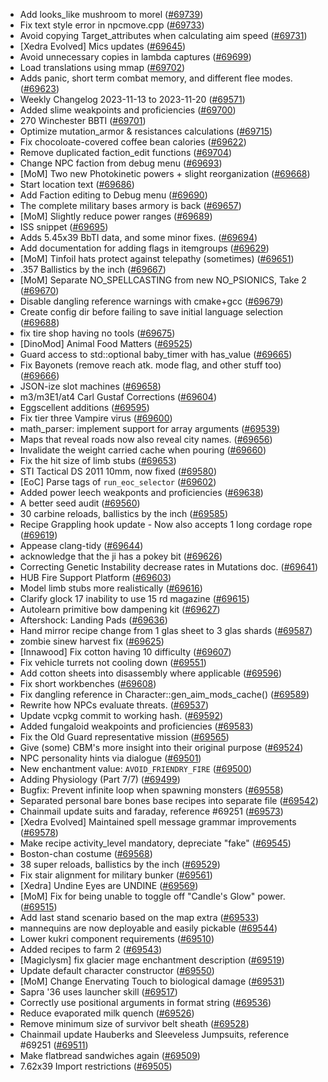 * Add looks_like mushroom to morel ([#69739](https://github.com/CleverRaven/Cataclysm-DDA/pull/69739))
* Fix text style error in npcmove.cpp ([#69733](https://github.com/CleverRaven/Cataclysm-DDA/pull/69733))
* Avoid copying Target_attributes when calculating aim speed ([#69731](https://github.com/CleverRaven/Cataclysm-DDA/pull/69731))
* [Xedra Evolved] Mics updates ([#69645](https://github.com/CleverRaven/Cataclysm-DDA/pull/69645))
* Avoid unnecessary copies in lambda captures ([#69699](https://github.com/CleverRaven/Cataclysm-DDA/pull/69699))
* Load translations using mmap ([#69702](https://github.com/CleverRaven/Cataclysm-DDA/pull/69702))
* Adds panic, short term combat memory, and different flee modes. ([#69623](https://github.com/CleverRaven/Cataclysm-DDA/pull/69623))
* Weekly Changelog 2023-11-13 to 2023-11-20 ([#69571](https://github.com/CleverRaven/Cataclysm-DDA/pull/69571))
* Added slime weakpoints and proficiencies ([#69700](https://github.com/CleverRaven/Cataclysm-DDA/pull/69700))
* 270 Winchester BBTI ([#69701](https://github.com/CleverRaven/Cataclysm-DDA/pull/69701))
* Optimize mutation_armor & resistances calculations ([#69715](https://github.com/CleverRaven/Cataclysm-DDA/pull/69715))
* Fix chocoloate-covered coffee bean calories ([#69622](https://github.com/CleverRaven/Cataclysm-DDA/pull/69622))
* Remove duplicated faction_edit functions ([#69704](https://github.com/CleverRaven/Cataclysm-DDA/pull/69704))
* Change NPC faction from debug menu ([#69693](https://github.com/CleverRaven/Cataclysm-DDA/pull/69693))
* [MoM] Two new Photokinetic powers + slight reorganization ([#69668](https://github.com/CleverRaven/Cataclysm-DDA/pull/69668))
* Start location text ([#69686](https://github.com/CleverRaven/Cataclysm-DDA/pull/69686))
* Add Faction editing to Debug menu ([#69690](https://github.com/CleverRaven/Cataclysm-DDA/pull/69690))
* The complete military bases armory is back ([#69657](https://github.com/CleverRaven/Cataclysm-DDA/pull/69657))
* [MoM] Slightly reduce power ranges ([#69689](https://github.com/CleverRaven/Cataclysm-DDA/pull/69689))
* ISS snippet ([#69695](https://github.com/CleverRaven/Cataclysm-DDA/pull/69695))
* Adds 5.45x39 BbTI data, and some minor fixes. ([#69694](https://github.com/CleverRaven/Cataclysm-DDA/pull/69694))
* Add documentation for adding flags in itemgroups ([#69629](https://github.com/CleverRaven/Cataclysm-DDA/pull/69629))
* [MoM] Tinfoil hats protect against telepathy (sometimes)  ([#69651](https://github.com/CleverRaven/Cataclysm-DDA/pull/69651))
* .357 Ballistics by the inch ([#69667](https://github.com/CleverRaven/Cataclysm-DDA/pull/69667))
* [MoM] Separate NO_SPELLCASTING from new NO_PSIONICS, Take 2 ([#69670](https://github.com/CleverRaven/Cataclysm-DDA/pull/69670))
* Disable dangling reference warnings with cmake+gcc ([#69679](https://github.com/CleverRaven/Cataclysm-DDA/pull/69679))
* Create config dir before failing to save initial language selection ([#69688](https://github.com/CleverRaven/Cataclysm-DDA/pull/69688))
* fix tire shop having no tools ([#69675](https://github.com/CleverRaven/Cataclysm-DDA/pull/69675))
* [DinoMod] Animal Food Matters ([#69525](https://github.com/CleverRaven/Cataclysm-DDA/pull/69525))
* Guard access to std::optional baby_timer with has_value ([#69665](https://github.com/CleverRaven/Cataclysm-DDA/pull/69665))
* Fix Bayonets (remove reach atk. mode flag, and other stuff too) ([#69666](https://github.com/CleverRaven/Cataclysm-DDA/pull/69666))
* JSON-ize slot machines ([#69658](https://github.com/CleverRaven/Cataclysm-DDA/pull/69658))
* m3/m3E1/at4 Carl Gustaf Corrections ([#69604](https://github.com/CleverRaven/Cataclysm-DDA/pull/69604))
* Eggscellent additions ([#69595](https://github.com/CleverRaven/Cataclysm-DDA/pull/69595))
* Fix tier three Vampire virus ([#69600](https://github.com/CleverRaven/Cataclysm-DDA/pull/69600))
* math_parser: implement support for array arguments ([#69539](https://github.com/CleverRaven/Cataclysm-DDA/pull/69539))
* Maps that reveal roads now also reveal city names. ([#69656](https://github.com/CleverRaven/Cataclysm-DDA/pull/69656))
* Invalidate the weight carried cache when pouring ([#69660](https://github.com/CleverRaven/Cataclysm-DDA/pull/69660))
* Fix the hit size of limb stubs ([#69653](https://github.com/CleverRaven/Cataclysm-DDA/pull/69653))
* STI Tactical DS 2011 10mm, now fixed ([#69580](https://github.com/CleverRaven/Cataclysm-DDA/pull/69580))
* [EoC] Parse tags of `run_eoc_selector` ([#69602](https://github.com/CleverRaven/Cataclysm-DDA/pull/69602))
* Added power leech weakponts and proficiencies ([#69638](https://github.com/CleverRaven/Cataclysm-DDA/pull/69638))
* A better seed audit ([#69560](https://github.com/CleverRaven/Cataclysm-DDA/pull/69560))
* 30 carbine reloads, ballistics by the inch ([#69585](https://github.com/CleverRaven/Cataclysm-DDA/pull/69585))
* Recipe Grappling hook update - Now also accepts 1 long cordage rope ([#69619](https://github.com/CleverRaven/Cataclysm-DDA/pull/69619))
* Appease clang-tidy ([#69644](https://github.com/CleverRaven/Cataclysm-DDA/pull/69644))
* acknowledge that the ji has a pokey bit ([#69626](https://github.com/CleverRaven/Cataclysm-DDA/pull/69626))
* Correcting Genetic Instability decrease rates in Mutations doc. ([#69641](https://github.com/CleverRaven/Cataclysm-DDA/pull/69641))
* HUB Fire Support Platform ([#69603](https://github.com/CleverRaven/Cataclysm-DDA/pull/69603))
* Model limb stubs more realistically ([#69616](https://github.com/CleverRaven/Cataclysm-DDA/pull/69616))
* Clarify glock 17 inability to use 15 rd magazine ([#69615](https://github.com/CleverRaven/Cataclysm-DDA/pull/69615))
* Autolearn primitive bow dampening kit ([#69627](https://github.com/CleverRaven/Cataclysm-DDA/pull/69627))
* Aftershock: Landing Pads ([#69636](https://github.com/CleverRaven/Cataclysm-DDA/pull/69636))
* Hand mirror recipe change from 1 glas sheet to 3 glas shards ([#69587](https://github.com/CleverRaven/Cataclysm-DDA/pull/69587))
* zombie sinew harvest fix ([#69625](https://github.com/CleverRaven/Cataclysm-DDA/pull/69625))
* [Innawood] Fix cotton having 10 difficulty ([#69607](https://github.com/CleverRaven/Cataclysm-DDA/pull/69607))
* Fix vehicle turrets not cooling down ([#69551](https://github.com/CleverRaven/Cataclysm-DDA/pull/69551))
* Add cotton sheets into disassembly where applicable ([#69596](https://github.com/CleverRaven/Cataclysm-DDA/pull/69596))
* Fix short workbenches ([#69608](https://github.com/CleverRaven/Cataclysm-DDA/pull/69608))
* Fix dangling reference in Character::gen_aim_mods_cache() ([#69589](https://github.com/CleverRaven/Cataclysm-DDA/pull/69589))
* Rewrite how NPCs evaluate threats. ([#69537](https://github.com/CleverRaven/Cataclysm-DDA/pull/69537))
* Update vcpkg commit to working hash. ([#69592](https://github.com/CleverRaven/Cataclysm-DDA/pull/69592))
* Added fungaloid weakpoints and proficiencies ([#69583](https://github.com/CleverRaven/Cataclysm-DDA/pull/69583))
* Fix the Old Guard representative mission ([#69565](https://github.com/CleverRaven/Cataclysm-DDA/pull/69565))
* Give (some) CBM's more insight into their original purpose ([#69524](https://github.com/CleverRaven/Cataclysm-DDA/pull/69524))
* NPC personality hints via dialogue ([#69501](https://github.com/CleverRaven/Cataclysm-DDA/pull/69501))
* New enchantment value: `AVOID_FRIENDRY_FIRE` ([#69500](https://github.com/CleverRaven/Cataclysm-DDA/pull/69500))
* Adding Physiology (Part 7/7) ([#69499](https://github.com/CleverRaven/Cataclysm-DDA/pull/69499))
* Bugfix: Prevent infinite loop when spawning monsters ([#69558](https://github.com/CleverRaven/Cataclysm-DDA/pull/69558))
* Separated personal bare bones base recipes into separate file ([#69542](https://github.com/CleverRaven/Cataclysm-DDA/pull/69542))
* Chainmail update suits and faraday, reference #69251  ([#69573](https://github.com/CleverRaven/Cataclysm-DDA/pull/69573))
* [Xedra Evolved] Maintained spell message grammar improvements ([#69578](https://github.com/CleverRaven/Cataclysm-DDA/pull/69578))
* Make recipe activity_level mandatory, depreciate "fake" ([#69545](https://github.com/CleverRaven/Cataclysm-DDA/pull/69545))
* Boston-chan costume ([#69568](https://github.com/CleverRaven/Cataclysm-DDA/pull/69568))
* 38 super reloads, ballistics by the inch ([#69529](https://github.com/CleverRaven/Cataclysm-DDA/pull/69529))
* Fix stair alignment for military bunker ([#69561](https://github.com/CleverRaven/Cataclysm-DDA/pull/69561))
* [Xedra] Undine Eyes are UNDINE ([#69569](https://github.com/CleverRaven/Cataclysm-DDA/pull/69569))
* [MoM] Fix for being unable to toggle off "Candle's Glow" power. ([#69515](https://github.com/CleverRaven/Cataclysm-DDA/pull/69515))
* Add last stand scenario based on the map extra ([#69533](https://github.com/CleverRaven/Cataclysm-DDA/pull/69533))
* mannequins are now deployable and easily pickable ([#69544](https://github.com/CleverRaven/Cataclysm-DDA/pull/69544))
* Lower kukri component requirements ([#69510](https://github.com/CleverRaven/Cataclysm-DDA/pull/69510))
* Added recipes to farm 2 ([#69543](https://github.com/CleverRaven/Cataclysm-DDA/pull/69543))
* [Magiclysm] fix glacier mage enchantment description ([#69519](https://github.com/CleverRaven/Cataclysm-DDA/pull/69519))
* Update default character constructor ([#69550](https://github.com/CleverRaven/Cataclysm-DDA/pull/69550))
* [MoM] Change Enervating Touch to biological damage  ([#69531](https://github.com/CleverRaven/Cataclysm-DDA/pull/69531))
* Sapra '36 uses launcher skill ([#69517](https://github.com/CleverRaven/Cataclysm-DDA/pull/69517))
* Correctly use positional arguments in format string ([#69536](https://github.com/CleverRaven/Cataclysm-DDA/pull/69536))
* Reduce evaporated milk quench ([#69526](https://github.com/CleverRaven/Cataclysm-DDA/pull/69526))
* Remove minimum size of survivor belt sheath ([#69528](https://github.com/CleverRaven/Cataclysm-DDA/pull/69528))
* Chainmail update Hauberks and Sleeveless Jumpsuits, reference #69251 ([#69511](https://github.com/CleverRaven/Cataclysm-DDA/pull/69511))
* Make flatbread sandwiches again ([#69509](https://github.com/CleverRaven/Cataclysm-DDA/pull/69509))
* 7.62x39 Import restrictions ([#69505](https://github.com/CleverRaven/Cataclysm-DDA/pull/69505))
